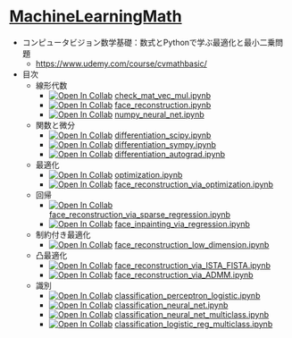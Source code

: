 
# [MachineLearningMath](MachineLearningMath)

- コンピュータビジョン数学基礎：数式とPythonで学ぶ最適化と最小二乗問題
  - https://www.udemy.com/course/cvmathbasic/
- 目次
  - 線形代数
    - [![Open In Collab](https://colab.research.google.com/assets/colab-badge.svg)](https://colab.research.google.com/github/tttamaki/lecture_code/blob/main/MachineLearningMath/check_mat_vec_mul.ipynb)
  [check_mat_vec_mul.ipynb](check_mat_vec_mul.ipynb)
    - [![Open In Collab](https://colab.research.google.com/assets/colab-badge.svg)](https://colab.research.google.com/github/tttamaki/lecture_code/blob/main/MachineLearningMath/face_reconstruction.ipynb)
  [face_reconstruction.ipynb](face_reconstruction.ipynb)
    - [![Open In Collab](https://colab.research.google.com/assets/colab-badge.svg)](https://colab.research.google.com/github/tttamaki/lecture_code/blob/main/MachineLearningMath/numpy_neural_net.ipynb)
  [numpy_neural_net.ipynb](numpy_neural_net.ipynb)
  - 関数と微分
    - [![Open In Collab](https://colab.research.google.com/assets/colab-badge.svg)](https://colab.research.google.com/github/tttamaki/lecture_code/blob/main/MachineLearningMath/differentiation_scipy.ipynb)
  [differentiation_scipy.ipynb](differentiation_scipy.ipynb)
    - [![Open In Collab](https://colab.research.google.com/assets/colab-badge.svg)](https://colab.research.google.com/github/tttamaki/lecture_code/blob/main/MachineLearningMath/differentiation_sympy.ipynb)
  [differentiation_sympy.ipynb](differentiation_sympy.ipynb)
    - [![Open In Collab](https://colab.research.google.com/assets/colab-badge.svg)](https://colab.research.google.com/github/tttamaki/lecture_code/blob/main/MachineLearningMath/differentiation_autograd.ipynb)
  [differentiation_autograd.ipynb](differentiation_autograd.ipynb)
  - 最適化
    - [![Open In Collab](https://colab.research.google.com/assets/colab-badge.svg)](https://colab.research.google.com/github/tttamaki/lecture_code/blob/main/MachineLearningMath/optimization.ipynb)
  [optimization.ipynb](optimization.ipynb)
    - [![Open In Collab](https://colab.research.google.com/assets/colab-badge.svg)](https://colab.research.google.com/github/tttamaki/lecture_code/blob/main/MachineLearningMath/face_reconstruction_via_optimization.ipynb)
  [face_reconstruction_via_optimization.ipynb](face_reconstruction_via_optimization.ipynb)
  - 回帰
    - [![Open In Collab](https://colab.research.google.com/assets/colab-badge.svg)](https://colab.research.google.com/github/tttamaki/lecture_code/blob/main/MachineLearningMath/face_reconstruction_via_sparse_regression.ipynb)
  [face_reconstruction_via_sparse_regression.ipynb](face_reconstruction_via_sparse_regression.ipynb)
    - [![Open In Collab](https://colab.research.google.com/assets/colab-badge.svg)](https://colab.research.google.com/github/tttamaki/lecture_code/blob/main/MachineLearningMath/face_inpainting_via_regression.ipynb)
  [face_inpainting_via_regression.ipynb](face_inpainting_via_regression.ipynb)
  - 制約付き最適化
    - [![Open In Collab](https://colab.research.google.com/assets/colab-badge.svg)](https://colab.research.google.com/github/tttamaki/lecture_code/blob/main/MachineLearningMath/face_reconstruction_low_dimension.ipynb)
  [face_reconstruction_low_dimension.ipynb](face_reconstruction_low_dimension.ipynb)
  - 凸最適化
    - [![Open In Collab](https://colab.research.google.com/assets/colab-badge.svg)](https://colab.research.google.com/github/tttamaki/lecture_code/blob/main/MachineLearningMath/face_reconstruction_via_ISTA_FISTA.ipynb)
  [face_reconstruction_via_ISTA_FISTA.ipynb](face_reconstruction_via_ISTA_FISTA.ipynb)
    - [![Open In Collab](https://colab.research.google.com/assets/colab-badge.svg)](https://colab.research.google.com/github/tttamaki/lecture_code/blob/main/MachineLearningMath/face_reconstruction_via_ADMM.ipynb)
  [face_reconstruction_via_ADMM.ipynb](face_reconstruction_via_ADMM.ipynb)
  - 識別
    - [![Open In Collab](https://colab.research.google.com/assets/colab-badge.svg)](https://colab.research.google.com/github/tttamaki/lecture_code/blob/main/MachineLearningMath/classification_perceptron_logistic.ipynb)
  [classification_perceptron_logistic.ipynb](classification_perceptron_logistic.ipynb)
    - [![Open In Collab](https://colab.research.google.com/assets/colab-badge.svg)](https://colab.research.google.com/github/tttamaki/lecture_code/blob/main/MachineLearningMath/classification_neural_net.ipynb)
  [classification_neural_net.ipynb](classification_neural_net.ipynb)
    - [![Open In Collab](https://colab.research.google.com/assets/colab-badge.svg)](https://colab.research.google.com/github/tttamaki/lecture_code/blob/main/MachineLearningMath/classification_neural_net_multiclass.ipynb)
  [classification_neural_net_multiclass.ipynb](classification_neural_net_multiclass.ipynb)
    - [![Open In Collab](https://colab.research.google.com/assets/colab-badge.svg)](https://colab.research.google.com/github/tttamaki/lecture_code/blob/main/MachineLearningMath/classification_logistic_reg_multiclass.ipynb)
  [classification_logistic_reg_multiclass.ipynb](classification_logistic_reg_multiclass.ipynb)

